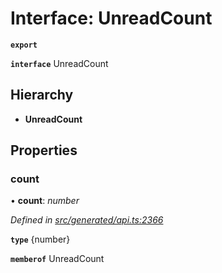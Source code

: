 # Interface: UnreadCount

**`export`** 

**`interface`** UnreadCount

## Hierarchy

* **UnreadCount**

## Properties

###  count

• **count**: *number*

*Defined in [src/generated/api.ts:2366](https://github.com/mailslurp/mailslurp-client/blob/2f39d3c/src/generated/api.ts#L2366)*

**`type`** {number}

**`memberof`** UnreadCount
